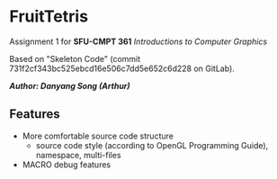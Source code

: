 # FruitTetris

Assignment 1 for **SFU-CMPT 361** *Introductions to Computer Graphics*

Based on "Skeleton Code" (commit 731f2cf343bc525ebcd16e506c7dd5e652c6d228 on GitLab).

***Author: Danyang Song (Arthur)***

## Features
* More comfortable source code structure
    * source code style (according to OpenGL Programming Guide), namespace, multi-files
* MACRO debug features
